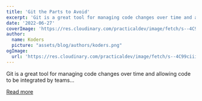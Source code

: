 ```yaml
---
title: 'Git the Parts to Avoid'
excerpt: 'Git is a great tool for managing code changes over time and allowing code to be integrated by teams...'
date: '2022-06-27'
coverImage: 'https://res.cloudinary.com/practicaldev/image/fetch/s--4C99ciii--/c_imagga_scale,f_auto,fl_progressive,h_420,q_auto,w_1000/https://dev-to-uploads.s3.amazonaws.com/uploads/articles/9h8umsk6jem0u7nist7d.png'
author:
  name: Koders
  picture: "assets/blog/authors/koders.png"
ogImage:
  url: 'https://res.cloudinary.com/practicaldev/image/fetch/s--4C99ciii--/c_imagga_scale,f_auto,fl_progressive,h_420,q_auto,w_1000/https://dev-to-uploads.s3.amazonaws.com/uploads/articles/9h8umsk6jem0u7nist7d.png'
---
```


Git is a great tool for managing code changes over time and allowing code to be integrated by teams...

[Read more](https://dev.to/bentorvo/git-the-parts-to-avoid-4pad)
